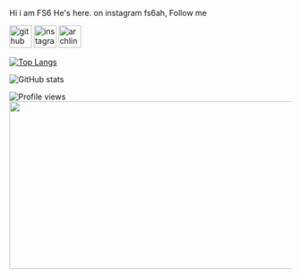 Hi i am FS6 He's here. on instagram fs6ah, Follow me

[<img src='https://cdn.jsdelivr.net/npm/simple-icons@3.0.1/icons/github.svg' alt='github' height='40'>](https://github.com/fs6-ah)  [<img src='https://cdn.jsdelivr.net/npm/simple-icons@3.0.1/icons/instagram.svg' alt='instagram' height='40'>](https://www.instagram.com/fs6ah/)  [<img src='https://cdn.jsdelivr.net/npm/simple-icons@3.0.1/icons/archlinux.svg' alt='archlinux' height='40'>](https://fs6.fun)  

[![Top Langs](https://github-readme-stats.vercel.app/api/top-langs/?username=fs6-ah)](https://github.com/anuraghazra/github-readme-stats)

![GitHub stats](https://github-readme-stats.vercel.app/api?username=fs6-ah&show_icons=true)  

![Profile views](https://gpvc.arturio.dev/fs6-ah)  
<img src="https://camo.githubusercontent.com/82291b0fe831bfc6781e07fc5090cbd0a8b912bb8b8d4fec0696c881834f81ac/68747470733a2f2f70726f626f742e6d656469612f394575424971676170492e676966" width="600" height="300">
